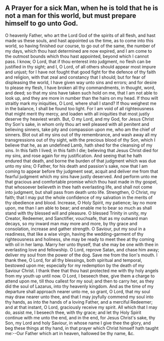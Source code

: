 ## A Prayer for a sick Man, when he is told that he is not a man for this world, but must prepare himself to go unto God.

O heavenly Father, who art the Lord God of the spirits of all flesh,
and hast made us these souls, and hast appointed us the time, as to
come into this world, so having finished our course, to go out of the
same, the number of my days, which thou hast determined are now
expired, and I am come to the outmost bounds which thou hast appointed,
beyond which I cannot pass. I know, O Lord, that if thou enterest into
judgment, no flesh can be justified in thy sight; and I, O Lord, of all
others should appear most impure and unjust; for I have not fought that
good fight for the defence of thy faith and religion, with that zeal
and constancy that I should; but for fear of displeasing the world, I
have given way unto sins and errors; and for desire to please my flesh,
I have broken all thy commandments, in thought, word, and deed; so that
my sins have taken such hold on me, that I am not able to look up, and
they are more in number than the hairs on my head. If thou wilt
straitly mark my iniquities, O Lord, where shall I stand? If thou
weighest me in the balance, I shall be found too light. For I am void
of all righteousness that might merit thy mercy, and loaden with all
iniquities that most justly deserve thy heaviest wrath. But, O my Lord,
and my God, for Jesus Christ thy Son's sake, in whom only thou art well
pleased with all penitent and believing sinners, take pity and
compassion upon me, who am the chief of sinners. Blot out all my sins
out of thy remembrance, and wash away all my transgressions out of thy
sight, with the precious blood of thy Son, which I believe that he, as
an undefined Lamb, hath shed for the cleansing of my sins. In this
faith I lived; in this faith I die; believing that Jesus Christ died
for my sins, and rose again for my justification. And seeing that he
hath endured that death, and borne the burden of that judgment which
was due unto my sins; O Father, for his death and passion's sake, now
that I am coming to appear before thy judgment seat, acquit and deliver
me from that fearful judgment which my sins have justly deserved. And
perform unto me that gracious and comfortable promise which thou hast
made in thy gospel, that whosoever believeth in thee hath everlasting
life, and shall not come into judgment, but shall pass from death unto
life. Strengthen, O Christ, my faith; that I may put the whole
confidence of my salvation in the merits of thy obedience and blood.
Increase, O Holy Spirit, my patience; lay no more upon, me than I am
able to bear; and enable me to bear so much as shall stand with thy
blessed will and pleasure. O blessed Trinity in unity, my Creator,
Redeemer, and Sanctifier, vouchsafe, that as my outward man decays, so
my inward man may more and more, by thy grace and consolation, increase
and gather strength. O Saviour, put my soul in a readiness, that like a
wise virgin, having the wedding-garment of thy righteousness and
holiness, she may be ready to meet thee at thy coming with oil in her
lamp. Marry her unto thyself, that she may be one with thee in
everlasting love and fellowship. O Lord, reprove Satan, and chase him
away; deliver my soul from the power of the dog. Save me from the
lion's mouth. I thank thee, O Lord, for all thy blessings, both
spiritual and temporal, bestowed upon me; especially for my redemption
by the death of my Saviour Christ. I thank thee that thou hast
protected me with thy holy angels from my youth up until now. O Lord, I
beseech thee, give them a charge to attend upon me, till thou callest
for my soul; and then to carry her, as they did the soul of Lazarus,
into thy heavenly kingdom. And as the time of my departure shall
approach nearer unto me, so grant, O Lord, that my soul may draw nearer
unto thee, and that I may joyfully commend my soul into thy hands, as
into the hands of a loving Father, and a merciful Redeemer; and at that
instant, O Lord, graciously receive my spirit. All which that I may do,
assist me, I beseech thee, with thy grace; and let thy Holy Spirit
continue with me unto the end, and in the end, for Jesus Christ's sake,
thy Son, my Lord and holy Saviour, in whose name I give thee the glory,
and beg these things at thy hand, in that prayer which Christ himself
hath taught me:--Our Father which art in heaven, hallowed be thy name,
&c.
